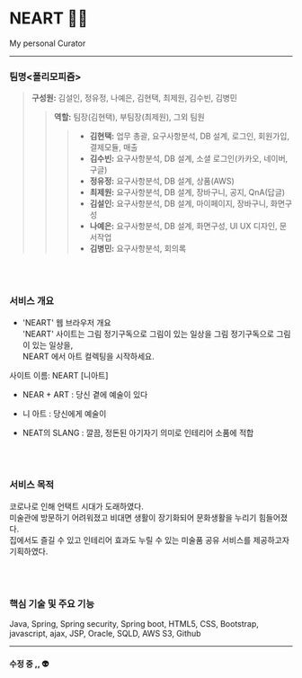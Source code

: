# NEART :artist:

My personal Curator

---------------------------------

### 팀명<폴리모피즘>
> **구성원:** 김설인, 정유정, 나예은, 김현택, 최제원, 김수빈, 김병민
>
>> **역할:** 팀장(김현택), 부팀장(최제원), 그외 팀원 
>>
>>> * **김현택:** 업무 총괄, 요구사항분석, DB 설계, 로그인, 회원가입, 결제모듈, 매출 <br>
>>> * **김수빈:** 요구사항분석, DB 설계, 소셜 로그인(카카오, 네이버, 구글) <br>
>>> * **정유정:** 요구사항분석, DB 설계, 상품(AWS) <br>
>>> * **최제원:** 요구사항분석, DB 설계, 장바구니, 공지, QnA(답글) <br>
>>> * **김설인:** 요구사항분석, DB 설계, 마이페이지, 장바구니, 화면구성 <br>
>>> * **나예은:** 요구사항분석, DB 설계, 화면구성, UI UX 디자인, 문서작업 <br>
>>> * **김병민:** 요구사항분석, 회의록





<br>
<br>

### 서비스 개요
- 'NEART' 웹 브라우저 개요 <br>
'NEART' 사이트는 그림 정기구독으로 그림이 있는 일상을 
그림 정기구독으로 그림이 있는 일상을,   
NEART 에서 아트 컬렉팅을 시작하세요.

 사이트 이름: NEART [니아트]

 - NEAR + ART : 당신 곁에 예술이 있다

 - 니 아트 : 당신에게 예술이

 - NEAT의 SLANG : 깔끔, 정돈된 아기자기 의미로 인테리어 소품에 적합

<br>
<br>

### 서비스 목적
코로나로 인해 언택트 시대가 도래하였다. <br>
미술관에 방문하기 어려워졌고 비대면 생활이 장기화되어 문화생활을 누리기 힘들어졌다. <br>
집에서도 즐길 수 있고 인테리어 효과도 누릴 수 있는 미술품 공유 서비스를 제공하고자 기획하였다.

<br>
<br>

### 핵심 기술 및 주요 기능
Java, Spring, Spring security, Spring boot, HTML5, CSS, Bootstrap, <br>
javascript, ajax, JSP, Oracle, SQLD, AWS S3, Github


---------------------------------
#### 수정 중 ,, :alien:

<!--


------------------------------
### 기대효과

------------------------------
### 페이지구성(시나리오)

------------------------------

### 구현 화면 -->
